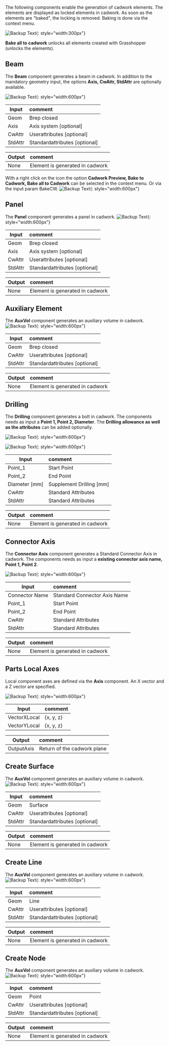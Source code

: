 The following components enable the generation of cadwork elements. The elements are displayed as locked elements in cadwork. As soon as the elements are "baked", the locking is removed. Baking is done via the context menu.

![Backup Text](../img/context.jpg "context menü"){: style="width:300px"}

**Bake all to cadwork** unlocks all elements created with Grasshopper (unlocks the elements).

## Beam

The **Beam** component generates a beam in cadwork.
In addition to the mandatory geometry input, the options **Axis, CwAttr, StdAttr** are optionally available.

![Backup Text](../img/beam.png "Beam"){: style="width:600px"}

| Input   | comment                       |
| ------- | :---------------------------- |
| Geom    | Brep closed                   |
| Axis    | Axis system [optional]        |
| CwAttr  | Userattributes [optional]     |
| StdAttr | Standardattributes [optional] |

| Output | comment                         |
| ------ | :------------------------------ |
| None   | Element is generated in cadwork |

With a right click on the icon the option **Cadwork Preview, Bake to Cadwork, Bake all to Cadwork** can be selected in the context menu.
Or via the input param BakeCW.
![Backup Text](../img/beam_bake.png "Beam"){: style="width:600px"}

## Panel

The **Panel** component generates a panel in cadwork.
![Backup Text](../img/panel.png "Panel"){: style="width:600px"}

| Input   | comment                       |
| ------- | :---------------------------- |
| Geom    | Brep closed                   |
| Axis    | Axis system [optional]        |
| CwAttr  | Userattributes [optional]     |
| StdAttr | Standardattributes [optional] |

| Output | comment                         |
| ------ | :------------------------------ |
| None   | Element is generated in cadwork |

## Auxiliary Element

The **AuxVol** component generates an auxiliary volume in cadwork.
![Backup Text](../img/auxi.png "Panel"){: style="width:600px"}

| Input   | comment                       |
| ------- | :---------------------------- |
| Geom    | Brep closed                   |
| CwAttr  | Userattributes [optional]     |
| StdAttr | Standardattributes [optional] |

| Output | comment                         |
| ------ | :------------------------------ |
| None   | Element is generated in cadwork |

## Drilling

The **Drilling** component generates a bolt in cadwork. The components needs as input a **Point 1, Point 2, Diameter**. The **Drilling allowance as well as the attributes** can be added optionally.

![Backup Text](../img/drill.png "Drilling"){: style="width:600px"}

![Backup Text](../img/drilling.png "Drilling"){: style="width:600px"}

| Input         | comment                  |
| ------------- | :----------------------- |
| Point_1       | Start Point              |
| Point_2       | End Point                |
| Diameter [mm] | Supplement Drilling [mm] |
| CwAttr        | Standard Attributes      |
| StdAttr       | Standard Attributes      |

| Output | comment                         |
| ------ | :------------------------------ |
| None   | Element is generated in cadwork |

## Connector Axis

The **Connector Axis** component generates a Standard Connector Axis in cadwork. The components needs as input a **existing connector axis name, Point 1, Point 2**.

![Backup Text](../img/connector_axis.png "Drilling"){: style="width:600px"}

| Input          | comment                      |
| -------------- | :--------------------------- |
| Connector Name | Standard Connector Axis Name |
| Point_1        | Start Point                  |
| Point_2        | End Point                    |
| CwAttr         | Standard Attributes          |
| StdAttr        | Standard Attributes          |

| Output | comment                         |
| ------ | :------------------------------ |
| None   | Element is generated in cadwork |

## Parts Local Axes

Local component axes are defined via the **Axis** component.
An X vector and a Z vector are specified.

![Backup Text](../img/axis1.png "Axis"){: style="width:600px"}

| Input        | comment   |
| ------------ | :-------- |
| VectorXLocal | {x, y, z} |
| VectorYLocal | {x, y, z} |

| Output     | comment                     |
| ---------- | :-------------------------- |
| OutputAxis | Return of the cadwork plane |

## Create Surface

The **AuxVol** component generates an auxiliary volume in cadwork.
![Backup Text](../img/createSurface.jpg "Surface"){: style="width:600px"}

| Input   | comment                       |
| ------- | :---------------------------- |
| Geom    | Surface                       |
| CwAttr  | Userattributes [optional]     |
| StdAttr | Standardattributes [optional] |

| Output | comment                         |
| ------ | :------------------------------ |
| None   | Element is generated in cadwork |

## Create Line

The **AuxVol** component generates an auxiliary volume in cadwork.
![Backup Text](../img/createLine.jpg "Surface"){: style="width:600px"}

| Input   | comment                       |
| ------- | :---------------------------- |
| Geom    | Line                          |
| CwAttr  | Userattributes [optional]     |
| StdAttr | Standardattributes [optional] |

| Output | comment                         |
| ------ | :------------------------------ |
| None   | Element is generated in cadwork |

## Create Node

The **AuxVol** component generates an auxiliary volume in cadwork.
![Backup Text](../img/createNode.jpg "Surface"){: style="width:600px"}

| Input   | comment                       |
| ------- | :---------------------------- |
| Geom    | Point                         |
| CwAttr  | Userattributes [optional]     |
| StdAttr | Standardattributes [optional] |

| Output | comment                         |
| ------ | :------------------------------ |
| None   | Element is generated in cadwork |
